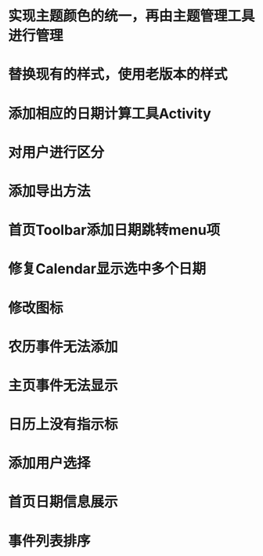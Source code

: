 # 实现主题颜色的统一，再由主题管理工具进行管理
# 替换现有的样式，使用老版本的样式
# 添加相应的日期计算工具Activity
# 对用户进行区分
# 添加导出方法
# 首页Toolbar添加日期跳转menu项
# 修复Calendar显示选中多个日期
# 修改图标
# 农历事件无法添加
# 主页事件无法显示
# 日历上没有指示标
# 添加用户选择
# 首页日期信息展示
# 事件列表排序
